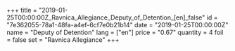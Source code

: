 +++
title = "2019-01-25T00:00:00Z_Ravnica_Allegiance_Deputy_of_Detention_[en]_false"
id = "7e362055-78a1-48fa-a4ef-6cf7e0b21b14"
date = "2019-01-25T00:00:00Z"
name = "Deputy of Detention"
lang = ["en"]
price = "0.67"
quantity = 4
foil = false
set = "Ravnica Allegiance"
+++
